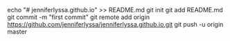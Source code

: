echo "# jenniferlyssa.github.io" >> README.md
git init
git add README.md
git commit -m "first commit"
git remote add origin https://github.com/jenniferlyssa/jenniferlyssa.github.io.git
git push -u origin master
